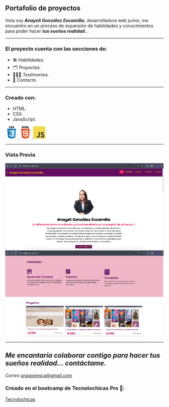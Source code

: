 ## Portafolio de proyectos 
Hola soy ***Anayeli González Escamilla***, desarrolladora web junior, me encuentro en un proceso de expansión de habilidades y conocimientos para poder hacer ***tus sueños realidad***...
_______
### El proyecto cuenta con las secciones de:

- 🛠️ *Habilidades.*
- 🗂️ *Proyectos.*
- 🙋🏻‍♀️ *Testimonios.*
- 📧 *Contacto.*
_____
### Creado con:
- HTML.
- CSS.
- JavaScript.

<a href="https://www.w3schools.com/css/" target="_blank"> <img src="https://raw.githubusercontent.com/devicons/devicon/master/icons/css3/css3-original-wordmark.svg" alt="css3" width="40" height="40"/> </a>
    <a href="https://www.w3.org/html/" target="_blank"> <img src="https://raw.githubusercontent.com/devicons/devicon/master/icons/html5/html5-original-wordmark.svg" alt="html5" width="40" height="40"/> </a>
    <a href="https://developer.mozilla.org/en-US/docs/Web/JavaScript" target="_blank"> <img src="https://raw.githubusercontent.com/devicons/devicon/master/icons/javascript/javascript-original.svg" alt="javascript" width="40" height="40"/> </a>
____
### Vista Previa
![Proyecto](assets/capturaporta.png)
![Proyecto](assets/capturaporta2.png)
____
## *Me encantaría colaborar contigo para hacer tus sueños realidad... contáctame.* 

*Correo*
[anagonesca@gmail.com](mailto:anagonesca@gmail.com)

### Creado en el bootcamp de Tecnolochicas Pro 🩷:
[Tecnolochicas](https://tecnolochicas.mx/)

